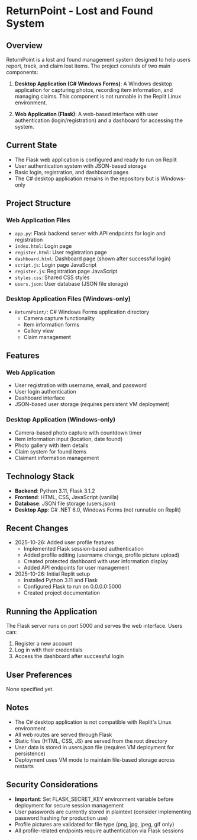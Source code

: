 # ReturnPoint - Lost and Found System

## Overview
ReturnPoint is a lost and found management system designed to help users report, track, and claim lost items. The project consists of two main components:

1. **Desktop Application (C# Windows Forms)**: A Windows desktop application for capturing photos, recording item information, and managing claims. This component is not runnable in the Replit Linux environment.

2. **Web Application (Flask)**: A web-based interface with user authentication (login/registration) and a dashboard for accessing the system.

## Current State
- The Flask web application is configured and ready to run on Replit
- User authentication system with JSON-based storage
- Basic login, registration, and dashboard pages
- The C# desktop application remains in the repository but is Windows-only

## Project Structure

### Web Application Files
- `app.py`: Flask backend server with API endpoints for login and registration
- `index.html`: Login page
- `register.html`: User registration page
- `dashboard.html`: Dashboard page (shown after successful login)
- `script.js`: Login page JavaScript
- `register.js`: Registration page JavaScript
- `styles.css`: Shared CSS styles
- `users.json`: User database (JSON file storage)

### Desktop Application Files (Windows-only)
- `ReturnPoint/`: C# Windows Forms application directory
  - Camera capture functionality
  - Item information forms
  - Gallery view
  - Claim management

## Features

### Web Application
- User registration with username, email, and password
- User login authentication
- Dashboard interface
- JSON-based user storage (requires persistent VM deployment)

### Desktop Application (Windows-only)
- Camera-based photo capture with countdown timer
- Item information input (location, date found)
- Photo gallery with item details
- Claim system for found items
- Claimant information management

## Technology Stack
- **Backend**: Python 3.11, Flask 3.1.2
- **Frontend**: HTML, CSS, JavaScript (vanilla)
- **Database**: JSON file storage (users.json)
- **Desktop App**: C# .NET 6.0, Windows Forms (not runnable on Replit)

## Recent Changes
- 2025-10-26: Added user profile features
  - Implemented Flask session-based authentication
  - Added profile editing (username change, profile picture upload)
  - Created protected dashboard with user information display
  - Added API endpoints for user management
- 2025-10-26: Initial Replit setup
  - Installed Python 3.11 and Flask
  - Configured Flask to run on 0.0.0.0:5000
  - Created project documentation

## Running the Application
The Flask server runs on port 5000 and serves the web interface. Users can:
1. Register a new account
2. Log in with their credentials
3. Access the dashboard after successful login

## User Preferences
None specified yet.

## Notes
- The C# desktop application is not compatible with Replit's Linux environment
- All web routes are served through Flask
- Static files (HTML, CSS, JS) are served from the root directory
- User data is stored in users.json file (requires VM deployment for persistence)
- Deployment uses VM mode to maintain file-based storage across restarts

## Security Considerations
- **Important**: Set FLASK_SECRET_KEY environment variable before deployment for secure session management
- User passwords are currently stored in plaintext (consider implementing password hashing for production use)
- Profile pictures are validated for file type (png, jpg, jpeg, gif only)
- All profile-related endpoints require authentication via Flask sessions
